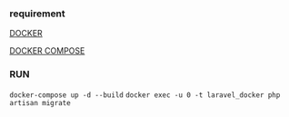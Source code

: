 ### requirement
[DOCKER](https://docs.docker.com/desktop/install/windows-install/)

[DOCKER COMPOSE](https://docs.docker.com/compose/install/)

### RUN

``` docker-compose up -d --build ```
``` docker exec -u 0 -t laravel_docker php artisan migrate ```